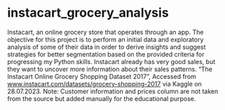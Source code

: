 # instacart_grocery_analysis
Instacart, an online grocery store that operates through an app. The objective for this project is to perform an initial data and exploratory analysis of some of their data in order to derive insights and suggest strategies for better segmentation based on the provided criteria for progressing my Python skills. Instacart already has very good sales, but they want to uncover more information about their sales patterns. “The Instacart Online Grocery Shopping Dataset 2017”, Accessed from www.instacart.com/datasets/grocery-shopping-2017 via Kaggle on 28.07.2023.  Note: Customer information and prices column are not taken from the source but added manually for the educational purpose.
